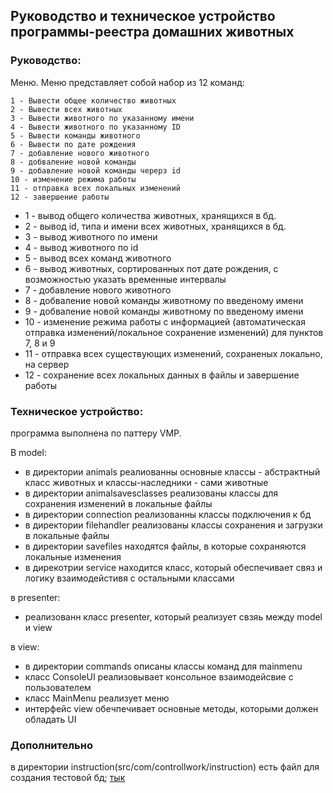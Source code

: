 ## Руководство и техническое устройство программы-реестра домашних животных

### Руководство:

Меню. Меню представляет собой набор из 12 команд:
```
1 - Вывести общее количество животных
2 - Вывести всех животных
3 - Вывести животного по указанному имени
4 - Вывести животного по указанному ID
5 - Вывести команды животного
6 - Вывести по дате рождения
7 - добавление нового животного
8 - добваление новой команды
9 - добавление новой команды черерз id
10 - изменение режима работы
11 - отправка всех локальных изменений
12 - завершение работы
```

- 1 - вывод общего количества животных, хранящихся в бд.
- 2 - вывод id, типа и имени всех животных, хранящихся в бд.
- 3 - вывод животного по имени
- 4 - вывод животного по id
- 5 - вывод всех команд животного
- 6 - вывод животных, сортированных пот дате рождения, с возможностью указать временные интервалы
- 7 - добавление нового животного
- 8 - добваление новой команды животному по введеному имени
- 9 - добваление новой команды животному по введеному имени
- 10 - изменение режима работы с информацией (автоматическая отправка изменений/локальное сохранение изменений) для пунктов 7, 8 и 9
- 11 - отправка всех существующих изменений, сохраненых локально, на сервер
- 12 - сохранение всех локальных данных в файлы и завершение работы


### Техническое устройство:
программа выполнена по паттеру VMP.

В model:
- в директории animals реалиованны основные классы - абстрактный класс животных и классы-наследники - сами животные
- в директории animalsavesclasses реализованы классы для сохранения изменений в локальные файлы
- в директории connection реализованны классы подключения к бд
- в директории filehandler реализованы классы сохранения и загрузки в локальные файлы
- в директории savefiles находятся файлы, в которые сохраняются локальные изменения
- в дирекотрии service находится класс, который обеспечивает связ и логику взаимодейстивя с остальными классами

в presenter: 
- реализованн класс presenter, который реализует свзяь между model и view

в view:
- в директории commands описаны классы команд для mainmenu
- класс ConsoleUI реализовывает консольное взаимодейсвие с пользователем
- класс MainMenu реализует меню
- интерфейс view обечпечивает основные методы, которыми должен обладать UI

### Дополнительно 
в директории instruction(src/com/controllwork/instruction) есть файл для создания тестовой бд;
[тык](./testdbforprogramm.md)

